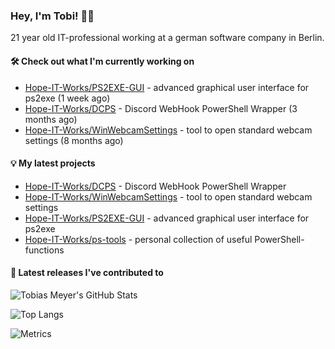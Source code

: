 ### Hey, I'm Tobi! 👋🏻
21 year old IT-professional working at a german software company in Berlin.

#### 🛠 Check out what I'm currently working on

- [Hope-IT-Works/PS2EXE-GUI](https://github.com/Hope-IT-Works/PS2EXE-GUI) - advanced graphical user interface for ps2exe (1 week ago)
- [Hope-IT-Works/DCPS](https://github.com/Hope-IT-Works/DCPS) - Discord WebHook PowerShell Wrapper (3 months ago)
- [Hope-IT-Works/WinWebcamSettings](https://github.com/Hope-IT-Works/WinWebcamSettings) - tool to open standard webcam settings (8 months ago)

#### 💡 My latest projects

- [Hope-IT-Works/DCPS](https://github.com/Hope-IT-Works/DCPS) - Discord WebHook PowerShell Wrapper
- [Hope-IT-Works/WinWebcamSettings](https://github.com/Hope-IT-Works/WinWebcamSettings) - tool to open standard webcam settings
- [Hope-IT-Works/PS2EXE-GUI](https://github.com/Hope-IT-Works/PS2EXE-GUI) - advanced graphical user interface for ps2exe
- [Hope-IT-Works/ps-tools](https://github.com/Hope-IT-Works/ps-tools) - personal collection of useful PowerShell-functions

#### 🎉 Latest releases I've contributed to


![Tobias Meyer's GitHub Stats](https://github-readme-stats.vercel.app/api?username=Hope-IT-Works&show_icons=true&theme=dark&include_all_commits=true&bg_color=1e1e1e&icon_color=00ff00&text_color=c3c3c3)

![Top Langs](https://github-readme-stats.vercel.app/api/top-langs/?username=Hope-IT-Works&show_icons=true&theme=dark&include_all_commits=true&bg_color=1e1e1e&icon_color=00ff00&text_color=c3c3c3)

![Metrics](https://metrics.lecoq.io/Hope-IT-Works?template=classic&config.timezone=Europe%2FBerlin)
